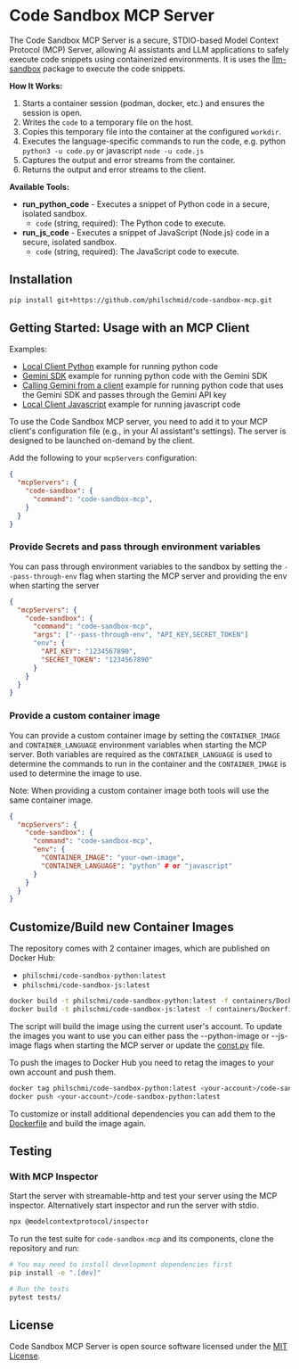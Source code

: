 # Code Sandbox MCP Server

The Code Sandbox MCP Server is a secure, STDIO-based Model Context Protocol (MCP) Server, allowing AI assistants and LLM applications to safely execute code snippets using containerized environments. It is uses the [llm-sandbox](https://github.com/vndee/llm-sandbox) package to execute the code snippets. 

**How It Works:**
1. Starts a container session (podman, docker, etc.) and ensures the session is open.
2. Writes the `code` to a temporary file on the host.
3. Copies this temporary file into the container at the configured `workdir`.
4. Executes the language-specific commands to run the code, e.g. python `python3 -u code.py` or javascript `node -u code.js`
5. Captures the output and error streams from the container.
6. Returns the output and error streams to the client.

**Available Tools:**
- **run_python_code** - Executes a snippet of Python code in a secure, isolated sandbox.
  - `code` (string, required): The Python code to execute.
- **run_js_code** - Executes a snippet of JavaScript (Node.js) code in a secure, isolated sandbox.
  - `code` (string, required): The JavaScript code to execute.

## Installation

```bash
pip install git+https://github.com/philschmid/code-sandbox-mcp.git
```

## Getting Started: Usage with an MCP Client

Examples:
- [Local Client Python](./examples/test_local_client_python.py) example for running python code
- [Gemini SDK](./examples/test_gemini.py) example for running python code with the Gemini SDK
- [Calling Gemini from a client](./examples/test_client_gemini_call.py) example for running python code that uses the Gemini SDK and passes through the Gemini API key
- [Local Client Javascript](./examples/test_local_client_js.py) example for running javascript code

To use the Code Sandbox MCP server, you need to add it to your MCP client's configuration file (e.g., in your AI assistant's settings). The server is designed to be launched on-demand by the client.

Add the following to your `mcpServers` configuration:

```json
{
  "mcpServers": {
    "code-sandbox": {
      "command": "code-sandbox-mcp",
    }
  }
}
```

### Provide Secrets and pass through environment variables

You can pass through environment variables to the sandbox by setting the `--pass-through-env` flag when starting the MCP server and providing the env when starting the server

```json
{
  "mcpServers": {
    "code-sandbox": {
      "command": "code-sandbox-mcp",
      "args": ["--pass-through-env", "API_KEY,SECRET_TOKEN"]
      "env": {
        "API_KEY": "1234567890",
        "SECRET_TOKEN": "1234567890"
      }
    }
  }
}
```

### Provide a custom container image

You can provide a custom container image by setting the `CONTAINER_IMAGE` and `CONTAINER_LANGUAGE` environment variables when starting the MCP server. Both variables are required as the `CONTAINER_LANGUAGE` is used to determine the commands to run in the container and the `CONTAINER_IMAGE` is used to determine the image to use.

Note: When providing a custom container image both tools will use the same container image.

```json
{
  "mcpServers": {
    "code-sandbox": {
      "command": "code-sandbox-mcp",
      "env": {
        "CONTAINER_IMAGE": "your-own-image",
        "CONTAINER_LANGUAGE": "python" # or "javascript"
      }
    }
  }
}
```

## Customize/Build new Container Images

The repository comes with 2 container images, which are published on Docker Hub:

- `philschmi/code-sandbox-python:latest`
- `philschmi/code-sandbox-js:latest`

```bash
docker build -t philschmi/code-sandbox-python:latest -f containers/Dockerfile.python .
docker build -t philschmi/code-sandbox-js:latest -f containers/Dockerfile.nodejs .
```

The script will build the image using the current user's account. To update the images you want to use you can either pass the --python-image or --js-image flags when starting the MCP server or update the [const.py](./src//code_sandbox_mcp/const.py) file. 

To push the images to Docker Hub you need to retag the images to your own account and push them.

```bash
docker tag philschmi/code-sandbox-python:latest <your-account>/code-sandbox-python:latest
docker push <your-account>/code-sandbox-python:latest
```

To customize or install additional dependencies you can add them to the [Dockerfile](./Dockerfile) and build the image again. 


## Testing

### With MCP Inspector
Start the server with streamable-http and test your server using the MCP inspector. Alternatively start inspector and run the server with stdio.

```bash
npx @modelcontextprotocol/inspector
```

To run the test suite for `code-sandbox-mcp` and its components, clone the repository and run:

```bash
# You may need to install development dependencies first
pip install -e ".[dev]"

# Run the tests
pytest tests/
```

## License

Code Sandbox MCP Server is open source software licensed under the [MIT License](https://github.com/vndee/llm-sandbox/blob/main/LICENSE).